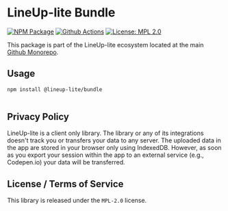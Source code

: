 # LineUp-lite Bundle

[![NPM Package][npm-image]][npm-url] [![Github Actions][github-actions-image]][github-actions-url] [![License: MPL 2.0][license-image]][license-url]

This package is part of the LineUp-lite ecosystem located at the main [Github Monorepo](https://github.com/sgratzl/lineup-lite).

## Usage

```sh
npm install @lineup-lite/bundle
```

```js

```

## Privacy Policy

LineUp-lite is a client only library. The library or any of its integrations doesn't track you or transfers your data to any server.
The uploaded data in the app are stored in your browser only using IndexedDB.
However, as soon as you export your session within the app to an external service (e.g., Codepen.io) your data will be transferred.

## License / Terms of Service

This library is released under the `MPL-2.0` license.

[license-image]: https://img.shields.io/badge/License-MPL%202.0-brightgreen.svg
[license-url]: https://opensource.org/licenses/MPL-2.0
[npm-image]: https://badge.fury.io/js/%40lineup-lite%2Fbundle.svg
[npm-url]: https://npmjs.org/package/@lineup-lite/bundle
[github-actions-image]: https://github.com/sgratzl/lineup-lite/workflows/nodeci/badge.svg
[github-actions-url]: https://github.com/sgratzl/lineup-lite/actions
[codepen]: https://img.shields.io/badge/CodePen-open-blue?logo=codepen
